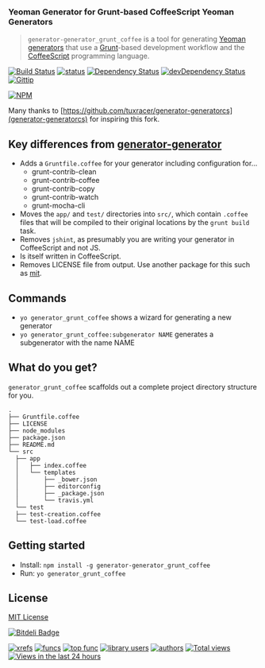 ### Yeoman Generator for Grunt-based CoffeeScript Yeoman Generators
> `generator-generator_grunt_coffee` is a tool for generating
[Yeoman generators](http://yeoman.io/generators.html) that use a
[Grunt](http://gruntjs.com/)-based development workflow and the
[CoffeeScript](http://coffeescript.org/) programming language.

[![Build Status](https://travis-ci.org/logankoester/generator-generator_grunt_coffee.png)](https://travis-ci.org/logankoester/generator-generator_grunt_coffee)
[![status](https://sourcegraph.com/api/repos/github.com/logankoester/generator-generator_grunt_coffee/badges/status.png)](https://sourcegraph.com/github.com/logankoester/generator-generator_grunt_coffee)
[![Dependency Status](https://david-dm.org/logankoester/generator-generator_grunt_coffee.png)](https://david-dm.org/logankoester/generator-generator_grunt_coffee)
[![devDependency Status](https://david-dm.org/logankoester/generator-generator_grunt_coffee/dev-status.png)](https://david-dm.org/logankoester/generator-generator_grunt_coffee#info=devDependencies)
[![Gittip](http://img.shields.io/gittip/logankoester.png)](https://www.gittip.com/logankoester/)

[![NPM](https://nodei.co/npm/generator-generator_grunt_coffee.png?downloads=true)](https://nodei.co/npm/generator-generator_grunt_coffee/)

Many thanks to [https://github.com/tuxracer/generator-generatorcs](generator-generatorcs) for inspiring this fork.

## Key differences from [generator-generator](https://npmjs.org/package/generator-generator)

* Adds a `Gruntfile.coffee` for your generator including configuration for...
  * grunt-contrib-clean
  * grunt-contrib-coffee
  * grunt-contrib-copy
  * grunt-contrib-watch
  * grunt-mocha-cli
* Moves the `app/` and `test/` directories into `src/`, which contain `.coffee` files that
will be compiled to their original locations by the `grunt build` task.
* Removes `jshint`, as presumably you are writing your generator in CoffeeScript and not JS.
* Is itself written in CoffeeScript.
* Removes LICENSE file from output. Use another package for this such as [mit](https://npmjs.org/package/mit).


## Commands

* `yo generator_grunt_coffee` shows a wizard for generating a new generator
* `yo generator_grunt_coffee:subgenerator NAME` generates a subgenerator with the name NAME

## What do you get?

`generator_grunt_coffee` scaffolds out a complete project directory structure for
you.

    .
    ├── Gruntfile.coffee
    ├── LICENSE
    ├── node_modules
    ├── package.json
    ├── README.md
    └── src
      ├── app
      │   ├── index.coffee
      │   └── templates
      │       ├── _bower.json
      │       ├── editorconfig
      │       ├── _package.json
      │       └── travis.yml
      └── test
      ├── test-creation.coffee
      └── test-load.coffee

## Getting started
- Install: `npm install -g generator-generator_grunt_coffee`
- Run: `yo generator_grunt_coffee`

## License
[MIT License](http://en.wikipedia.org/wiki/MIT_License)


[![Bitdeli Badge](https://d2weczhvl823v0.cloudfront.net/logankoester/generator-generator_grunt_coffee/trend.png)](https://bitdeli.com/free "Bitdeli Badge")

[![xrefs](https://sourcegraph.com/api/repos/github.com/logankoester/generator-generator_grunt_coffee/badges/xrefs.png)](https://sourcegraph.com/github.com/logankoester/generator-generator_grunt_coffee)
[![funcs](https://sourcegraph.com/api/repos/github.com/logankoester/generator-generator_grunt_coffee/badges/funcs.png)](https://sourcegraph.com/github.com/logankoester/generator-generator_grunt_coffee)
[![top func](https://sourcegraph.com/api/repos/github.com/logankoester/generator-generator_grunt_coffee/badges/top-func.png)](https://sourcegraph.com/github.com/logankoester/generator-generator_grunt_coffee)
[![library users](https://sourcegraph.com/api/repos/github.com/logankoester/generator-generator_grunt_coffee/badges/library-users.png)](https://sourcegraph.com/github.com/logankoester/generator-generator_grunt_coffee)
[![authors](https://sourcegraph.com/api/repos/github.com/logankoester/generator-generator_grunt_coffee/badges/authors.png)](https://sourcegraph.com/github.com/logankoester/generator-generator_grunt_coffee)
[![Total views](https://sourcegraph.com/api/repos/github.com/logankoester/generator-generator_grunt_coffee/counters/views.png)](https://sourcegraph.com/github.com/logankoester/generator-generator_grunt_coffee)
[![Views in the last 24 hours](https://sourcegraph.com/api/repos/github.com/logankoester/generator-generator_grunt_coffee/counters/views-24h.png)](https://sourcegraph.com/github.com/logankoester/generator-generator_grunt_coffee)
